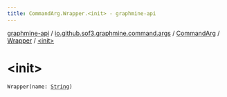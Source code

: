 ```yaml
---
title: CommandArg.Wrapper.<init> - graphmine-api
---
```


[graphmine-api](../../../index.html) / [io.github.sof3.graphmine.command.args](../../index.html) / [CommandArg](../index.html) / [Wrapper](index.html) / [&lt;init&gt;](./-init-.html)

# &lt;init&gt;

`Wrapper(name: `[`String`](https://kotlinlang.org/api/latest/jvm/stdlib/kotlin/-string/index.html)`)`